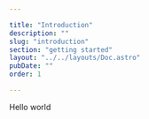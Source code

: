```yaml
---

title: "Introduction"
description: ""
slug: "introduction"
section: "getting started"
layout: "../../layouts/Doc.astro"
pubDate: ""
order: 1

---
```



Hello world
